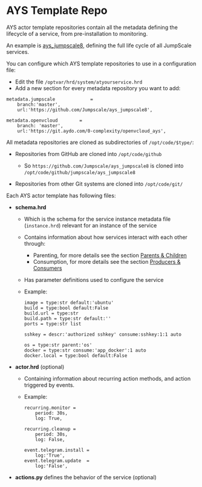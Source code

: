 # AYS Template Repo

AYS actor template repositories contain all the metadata defining the lifecycle of a service, from pre-installation to monitoring.

An example is [ays_jumpscale8](https://github.com/Jumpscale/ays_jumpscale8), defining the full life cycle of all JumpScale services.

You can configure which AYS template repositories to use in a configuration file:

- Edit the file `/optvar/hrd/system/atyourservice.hrd`
- Add a new section for every metadata repository you want to add:

```shell
metadata.jumpscale             =
    branch:'master',
    url:'https://github.com/Jumpscale/ays_jumpscale8',

metadata.openvcloud        =
    branch: 'master',
    url:'https://git.aydo.com/0-complexity/openvcloud_ays',
```

All metadata repositories are cloned as subdirectories of `/opt/code/$type/`:

- Repositories from GitHub are cloned into `/opt/code/github`

  - So `https://github.com/Jumpscale/ays_jumpscale8` is cloned into `/opt/code/github/jumpscale/ays_jumpscale8`

- Repositories from other Git systems are cloned into `/opt/code/git/`

Each AYS actor template has following files:

- **schema.hrd**

  - Which is the schema for the service instance metadata file (`instance.hrd`) relevant for an instance of the service
  - Contains information about how services interact with each other through:

    - Parenting, for more details see the section [Parents & Children](Definitions/Parents-Children.md)
    - Consumption, for more details see the section [Producers & Consumers](Definitions/Products-Consumers.md)

  - Has parameter definitions used to configure the service

  - Example:

    ```
    image = type:str default:'ubuntu'
    build = type:bool default:False
    build.url = type:str
    build.path = type:str default:''
    ports = type:str list

    sshkey = descr:'authorized sshkey' consume:sshkey:1:1 auto

    os = type:str parent:'os'
    docker = type:str consume:'app_docker':1 auto
    docker.local = type:bool default:False
    ```

- **actor.hrd** (optional)

  - Containing information about recurring action methods, and action triggered by events.

  - Example:
    ```
    recurring.monitor =
        period: 30s,
        log: True,

    recurring.cleanup =
        period: 30s,
        log: False,

    event.telegram.install =
        log:'True',
    event.telegram.update  =
        log:'False',
      ```

- **actions.py** defines the behavior of the service (optional)
